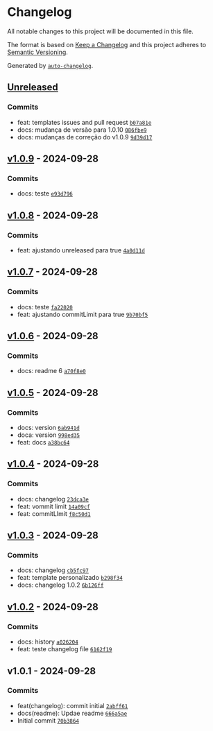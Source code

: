# Changelog

All notable changes to this project will be documented in this file.

The format is based on [Keep a Changelog](https://keepachangelog.com/en/1.0.0/)
and this project adheres to [Semantic Versioning](https://semver.org/spec/v2.0.0.html).

Generated by [`auto-changelog`](https://github.com/CookPete/auto-changelog).

## [Unreleased](https://github.com/leoviana00/lab-auto-changelog/compare/v1.0.9...HEAD)

### Commits

- feat: templates issues and pull request [`b07a81e`](https://github.com/leoviana00/lab-auto-changelog/commit/b07a81ebb03cf2fd8dfe5d88ad1e134814435a3c)
- docs: mudança de versão para 1.0.10 [`086fbe9`](https://github.com/leoviana00/lab-auto-changelog/commit/086fbe97ec41b36346fcc7a5cb87c09a7936fb05)
- docs: mudanças de correção do v1.0.9 [`9d39d17`](https://github.com/leoviana00/lab-auto-changelog/commit/9d39d177e06369a1d3efb7bcd437a814b7f9fe71)

## [v1.0.9](https://github.com/leoviana00/lab-auto-changelog/compare/v1.0.8...v1.0.9) - 2024-09-28

### Commits

- docs: teste [`e93d796`](https://github.com/leoviana00/lab-auto-changelog/commit/e93d79609ca53f43cd7026a6779a7e8cf29849fd)

## [v1.0.8](https://github.com/leoviana00/lab-auto-changelog/compare/v1.0.7...v1.0.8) - 2024-09-28

### Commits

- feat: ajustando unreleased  para true [`4a0d11d`](https://github.com/leoviana00/lab-auto-changelog/commit/4a0d11d52dbbcb1f1dc0b44101c5351e8fb2ba77)

## [v1.0.7](https://github.com/leoviana00/lab-auto-changelog/compare/v1.0.6...v1.0.7) - 2024-09-28

### Commits

- docs: teste [`fa22020`](https://github.com/leoviana00/lab-auto-changelog/commit/fa22020ea88800bcaff32b8a83d608360aca8d0c)
- feat: ajustando commitLimit para true [`9b70bf5`](https://github.com/leoviana00/lab-auto-changelog/commit/9b70bf504bfcb8fd9a95defbb885766672a9cc8b)

## [v1.0.6](https://github.com/leoviana00/lab-auto-changelog/compare/v1.0.5...v1.0.6) - 2024-09-28

### Commits

- docs: readme 6 [`a70f8e0`](https://github.com/leoviana00/lab-auto-changelog/commit/a70f8e05f1b0a3b7a0a696404103af9597bc18fa)

## [v1.0.5](https://github.com/leoviana00/lab-auto-changelog/compare/v1.0.4...v1.0.5) - 2024-09-28

### Commits

- docs: version [`6ab941d`](https://github.com/leoviana00/lab-auto-changelog/commit/6ab941d7090190d5582e3b0826c4f09fffd2726b)
- doca: version [`998ed35`](https://github.com/leoviana00/lab-auto-changelog/commit/998ed358eaf4bf7ececd802ddeb4160347166c11)
- feat: docs [`a38bc64`](https://github.com/leoviana00/lab-auto-changelog/commit/a38bc648be45f8f5338d8e5855cc37603fd48055)

## [v1.0.4](https://github.com/leoviana00/lab-auto-changelog/compare/v1.0.3...v1.0.4) - 2024-09-28

### Commits

- docs: changelog [`23dca3e`](https://github.com/leoviana00/lab-auto-changelog/commit/23dca3eb28d22ae9ff217c6d49d5324460d35826)
- feat: vommit limit [`14a09cf`](https://github.com/leoviana00/lab-auto-changelog/commit/14a09cf16dd0f05e3ebdfeb926ec49b77ef038ed)
- feat: commitLImit [`f8c50d1`](https://github.com/leoviana00/lab-auto-changelog/commit/f8c50d12ff07247f72c85a27e7bb1a5ac1579459)

## [v1.0.3](https://github.com/leoviana00/lab-auto-changelog/compare/v1.0.2...v1.0.3) - 2024-09-28

### Commits

- docs: changelog [`cb5fc97`](https://github.com/leoviana00/lab-auto-changelog/commit/cb5fc974a81a6fb406da90bc287740438741ecf4)
- feat: template personalizado [`b298f34`](https://github.com/leoviana00/lab-auto-changelog/commit/b298f341e5e706dfcc96f96d1d6462907dc85fd1)
- docs: changelog 1.0.2 [`6b126ff`](https://github.com/leoviana00/lab-auto-changelog/commit/6b126ff4b8fd0711a58aab1a2f101ea826d2eec6)

## [v1.0.2](https://github.com/leoviana00/lab-auto-changelog/compare/v1.0.1...v1.0.2) - 2024-09-28

### Commits

- docs: history [`a026204`](https://github.com/leoviana00/lab-auto-changelog/commit/a0262041ad8c4933babff6a676f5605142069d74)
- feat: teste changelog file [`6162f19`](https://github.com/leoviana00/lab-auto-changelog/commit/6162f19f4348805b5769f9704afe0cfe76c44029)

## v1.0.1 - 2024-09-28

### Commits

- feat(changelog): commit initial [`2abff61`](https://github.com/leoviana00/lab-auto-changelog/commit/2abff61f5a7dd903bd8b9bf92d2798c442028f9b)
- docs(readme): Updae readme [`666a5ae`](https://github.com/leoviana00/lab-auto-changelog/commit/666a5ae06daaad3f0e0a7ccb892db55a47e21692)
- Initial commit [`70b3864`](https://github.com/leoviana00/lab-auto-changelog/commit/70b3864fb5ece1d0eb87828d1b8b99bb3939621c)

